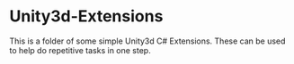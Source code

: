 Unity3d-Extensions
==================

This is a folder of some simple Unity3d C# Extensions. These can be used to help do repetitive tasks in one step. 

